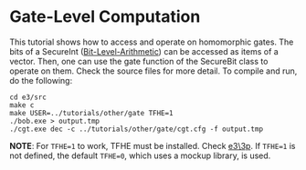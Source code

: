 # Gate-Level Computation #

This tutorial shows how to access and operate on homomorphic gates. The bits of a SecureInt ([Bit-Level-Arithmetic](../../bench/bit)) can be accessed as items of a vector. Then, one can use the gate function of the SecureBit class to operate on them. Check the source files for more detail. To compile and run, do the following:
```
cd e3/src
make c
make USER=../tutorials/other/gate TFHE=1
./bob.exe > output.tmp
./cgt.exe dec -c ../tutorials/other/gate/cgt.cfg -f output.tmp
```

**NOTE**: For `TFHE=1` to work, TFHE must be installed. Check [e3\\3p](../../../3p). If `TFHE=1` is not defined, the default `TFHE=0`, which uses a mockup library, is used.
